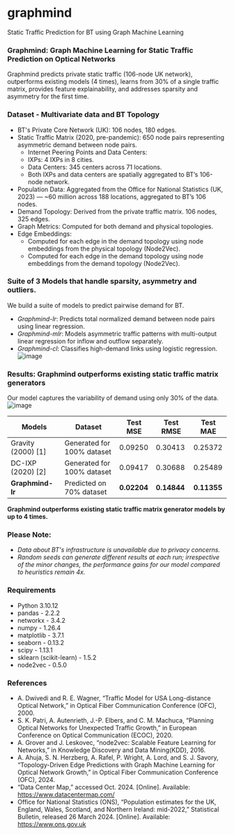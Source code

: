 # graphmind
Static Traffic Prediction for BT using Graph Machine Learning

### Graphmind: Graph Machine Learning for Static Traffic Prediction on Optical Networks
Graphmind predicts private static traffic (106-node UK network), outperforms existing models (4 times), learns from 30% of a single traffic matrix, provides feature explainability, and addresses sparsity and asymmetry for the first time. 

### Dataset - Multivariate data and BT Topology 
- BT's Private Core Network (UK): 106 nodes, 180 edges.
- Static Traffic Matrix (2020, pre-pandemic): 650 node pairs representing asymmetric demand between node pairs.
  - Internet Peering Points and Data Centers:
  - IXPs: 4 IXPs in 8 cities.
  - Data Centers: 345 centers across 71 locations.
  - Both IXPs and data centers are spatially aggregated to BT’s 106-node network.
- Population Data: Aggregated from the Office for National Statistics (UK, 2023) 
  — ~60 million across 188 locations, aggregated to BT’s 106 nodes.
- Demand Topology: Derived from the private traffic matrix. 106 nodes, 325 edges.
- Graph Metrics: Computed for both demand and physical topologies.
- Edge Embeddings:
  - Computed for each edge in the demand topology using node embeddings from the physical topology (Node2Vec).
  - Computed for each edge in the demand topology using node embeddings from the demand topology (Node2Vec).

### Suite of 3 Models that handle sparsity, asymmetry and outliers.
We build a suite of models to predict pairwise demand for BT. 
- _Graphmind-lr_: Predicts total normalized demand between node pairs using linear regression.
- _Graphmind-mlr_: Models asymmetric traffic patterns with multi-output linear regression for inflow and outflow separately.
- _Graphmind-cl_: Classifies high-demand links using logistic regression.
![image](https://github.com/user-attachments/assets/33fc1309-8c8c-43e2-a486-b364c5c2ffab)

### Results: Graphmind outperforms existing static traffic matrix generators
Our model captures the variability of demand using only 30% of the data. 
![image](https://github.com/user-attachments/assets/9d07503e-3775-4404-98f1-bffc3de49a92)

| Models         | Dataset                  | Test MSE | Test RMSE | Test MAE |
|----------------|--------------------------|----------|-----------|----------|
| Gravity (2000) [1]    | Generated for 100% dataset | 0.09250  | 0.30413   | 0.25372  |
| DC-IXP (2020) [2]     | Generated for 100% dataset | 0.09417  | 0.30688   | 0.25489  |
| **Graphmind-lr**      | Predicted on 70% dataset   | **0.02204**  | **0.14844** | **0.11355** |

**Graphmind outperforms existing static traffic matrix generator models by up to 4 times.**

### Please Note: 
- _Data about BT's infrastructure is unavailable due to privacy concerns._
- _Random seeds can generate different results at each run; irrespective of the minor changes, the performance gains for our model compared to heuristics remain 4x._

### Requirements 
- Python 3.10.12
- pandas - 2.2.2
- networkx - 3.4.2
- numpy - 1.26.4
- matplotlib - 3.7.1
- seaborn - 0.13.2
- scipy - 1.13.1
- sklearn (scikit-learn) - 1.5.2
- node2vec - 0.5.0

### References
- A. Dwivedi and R. E. Wagner, “Traffic Model for USA Long-distance Optical Network,” in Optical Fiber Communication Conference
(OFC), 2000.
- S. K. Patri, A. Autenrieth, J.-P. Elbers, and C. M. Machuca, “Planning Optical Networks for Unexpected Traffic Growth,” in European
Conference on Optical Communication (ECOC), 2020.
- A. Grover and J. Leskovec, “node2vec: Scalable Feature Learning for Networks,” in Knowledge Discovery and Data Mining(KDD), 2016.
- A. Ahuja, S. N. Herzberg, A. Rafel, P. Wright, A. Lord, and S. J. Savory, “Topology-Driven Edge Predictions with Graph Machine
Learning for Optical Network Growth,” in Optical Fiber Communication Conference (OFC), 2024.
- “Data Center Map,” accessed Oct. 2024. [Online]. Available: https://www.datacentermap.com/
- Office for National Statistics (ONS), “Population estimates for the UK, England, Wales, Scotland, and Northern Ireland: mid-2022,”
Statistical Bulletin, released 26 March 2024. [Online]. Available: https://www.ons.gov.uk
